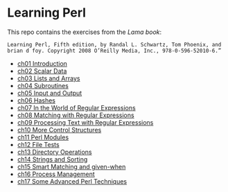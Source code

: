 # Learning Perl

This repo contains the exercises from the _Lama book_:

```
Learning Perl, Fifth edition, by Randal L. Schwartz, Tom Phoenix, and brian d foy. Copyright 2008 O’Reilly Media, Inc., 978-0-596-52010-6.”
```

- [ch01 Introduction](ch01/)
- [ch02 Scalar Data](ch02/)
- [ch03 Lists and Arrays](ch03/)
- [ch04 Subroutines](ch04/)
- [ch05 Input and Output](ch05/)
- [ch06 Hashes](ch06/)
- [ch07 In the World of Regular Expressions](ch07/)
- [ch08 Matching with Regular Expressions](ch08/)
- [ch09 Processing Text with Regular Expressions](ch09/)
- [ch10 More Control Structures](ch10/)
- [ch11 Perl Modules](ch11/)
- [ch12 File Tests](ch12/)
- [ch13 Directory Operations](ch13/)
- [ch14 Strings and Sorting](ch14/)
- [ch15 Smart Matching and given-when](ch15/)
- [ch16 Process Management](ch16/)
- [ch17 Some Advanced Perl Techniques](ch17/)

